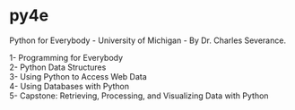 # py4e
Python for Everybody - University of Michigan - By Dr. Charles Severance.

1- Programming for Everybody <br>
2- Python Data Structures  <br>
3- Using Python to Access Web Data  <br>
4- Using Databases with Python  <br>
5- Capstone: Retrieving, Processing, and Visualizing Data with Python
